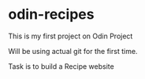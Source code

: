 # odin-recipes
This is my first project on Odin Project

Will be using actual git for the first time.

Task is to build a Recipe website